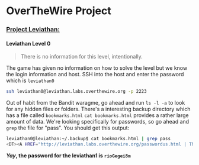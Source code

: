 # OverTheWire Project

### [Project Leviathan:](http://overthewire.org/wargames/leviathan/)

#### Leviathan Level 0
> There is no information for this level, intentionally.

The game has given no information on how to solve the level but we know the login information and host.
SSH into the host and enter the password which is `leviathan0`

```bash
ssh leviathan0@leviathan.labs.overthewire.org -p 2223
```

Out of habit from the Bandit waragme, go ahead and run `ls -l -a` to look for any hidden files or folders.
There's a interesting backup directory which has a file called `bookmarks.html`
`cat bookmarks.html` provides a rather large amount of data. We're looking specifically for passwords, so go ahead and `grep` the file for "pass".
You should get this output:
```bash
leviathan0@leviathan:~/.backup$ cat bookmarks.html | grep pass
<DT><A HREF="http://leviathan.labs.overthewire.org/passwordus.html | This will be fixed later, the password for leviathan1 is rioGegei8m" ADD_DATE="1155384634" LAST_CHARSET="ISO-8859-1" ID="rdf:#$2wIU71">password to leviathan1</A>
```

**_Yay_, the password for the leviathan1 is `rioGegei8m`**
